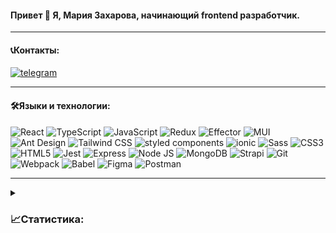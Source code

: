 #### Привет 👋 Я, Мария Захарова, начинающий frontend разработчик.

---
#### 📞Контакты:
  <a href="https://t.me/zakharovamaria73">
    <img src="https://img.shields.io/badge/Telegram-gray??style=plastic&logo=telegram" alt="telegram"/>
  </a>

---
#### 🛠️Языки и технологии:
<img src="https://img.shields.io/badge/React-20232A??style=plastic&logo=react&logoColor=61DAFB" alt="React">
<img src="https://img.shields.io/badge/TypeScript-20232A??style=plastic&logo=typescript&logoColor=3178C6" alt="TypeScript">
<img src="https://img.shields.io/badge/JavaScript-20232A??style=plastic&logo=javascript&logoColor=F7DF1E" alt="JavaScript">

<img src="https://img.shields.io/badge/Redux, Redux Toolkit-20232A??style=plastic&logo=redux&logoColor=764ABC" alt="Redux">
<img src="https://img.shields.io/badge/Effector-20232A??style=plastic" alt="Effector">

<img src="https://img.shields.io/badge/Material UI-20232A??style=for-the-badge&logo=MUI&logoColor=007FFF" alt="MUI">
<img src="https://img.shields.io/badge/Ant Design-20232A??style=for-the-badge&logo=Ant Design&logoColor=0170FE" alt="Ant Design">
<img src="https://img.shields.io/badge/Tailwind CSS-20232A??style=for-the-badge&logo=Tailwind CSS&logoColor=06B6D4" alt="Tailwind CSS">
<img src="https://img.shields.io/badge/styled components-20232A??style=for-the-badge&logo=styledcomponents&logoColor=DB7093" alt="styled components">
<img src="https://img.shields.io/badge/Ionic-20232A??style=for-the-badge&logo=ionic&logoColor=3880FF" alt="ionic">

<img src="https://img.shields.io/badge/Sass-20232A??style=for-the-badge&logo=sass&logoColor=CC6699" alt="Sass">
<img src="https://img.shields.io/badge/CSS3-20232A??style=for-the-badge&logo=css3&logoColor=1572B6" alt="СSS3">
<img src="https://img.shields.io/badge/HTML5-20232A??style=for-the-badge&logo=html5&logoColor=E34F26" alt="HTML5">
<img src="https://img.shields.io/badge/Jest-20232A??style=for-the-badge&logo=jest&logoColor=C21325" alt="Jest">

<img src="https://img.shields.io/badge/Express.js-20232A??style=for-the-badge&logo=express&logoColor=white" alt="Express">
<img src="https://img.shields.io/badge/Node.js-20232A??style=for-the-badge&logo=nodedotjs&logoColor=339933" alt="Node JS">
<img src="https://img.shields.io/badge/MongoDB-20232A??style=for-the-badge&logo=mongodb&logoColor=47A248" alt="MongoDB">
<img src="https://img.shields.io/badge/Strapi-20232A??style=for-the-badge&logo=strapi&logoColor=2F2E8B" alt="Strapi">

<img src="https://img.shields.io/badge/GIT-20232A??style=for-the-badge&logo=git&logoColor=F05032" alt="Git">
<img src="https://img.shields.io/badge/Webpack-20232A??style=for-the-badge&logo=Webpack&logoColor=8DD6F9" alt="Webpack">
<img src="https://img.shields.io/badge/Babel-20232A??style=for-the-badge&logo=babel&logoColor=F9DC3E" alt="Babel">
<img src="https://img.shields.io/badge/Figma-20232A??style=for-the-badge&logo=figma&logoColor=F24E1E" alt="Figma">
<img src="https://img.shields.io/badge/Postman-20232A??style=for-the-badge&logo=Postman&logoColor=FF6C37" alt="Postman">

---

<!-- Options: &hide=stars,commits,prs,issues,contribs -->
<details>
<summary> <h3>📈Статистика:</h3></summary>
  <div align="center">
  <a href="https://github.com/anuraghazra/github-readme-stats">
    <img align="center" src="https://github-readme-stats.vercel.app/api?username=Mariyazakharova73&count_private=true&show_icons=true&theme=dark" />
  </a>
  
  <br/>
  <a href="https://github.com/anuraghazra/convoychat">
    <img align="center" src="https://github-readme-stats.vercel.app/api/top-langs/?username=Mariyazakharova73&layout=compact&theme=dark" />
  </a>
  </div>
</details>
<br/>

